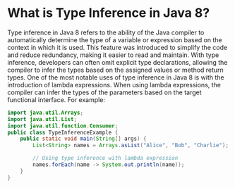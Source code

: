 # What is Type Inference in Java 8?
Type inference in Java 8 refers to the ability of the Java compiler to automatically determine the type of a variable or expression based on the context in which it is used. This feature was introduced to simplify the code and reduce redundancy, making it easier to read and maintain. With type inference, developers can often omit explicit type declarations, allowing the compiler to infer the types based on the assigned values or method return types.
One of the most notable uses of type inference in Java 8 is with the introduction of lambda expressions. When using lambda expressions, the compiler can infer the types of the parameters based on the target functional interface. For example:

```java
import java.util.Arrays;
import java.util.List;
import java.util.function.Consumer;
public class TypeInferenceExample {
    public static void main(String[] args) {
        List<String> names = Arrays.asList("Alice", "Bob", "Charlie");

        // Using type inference with lambda expression
        names.forEach(name -> System.out.println(name));
    }
}
```
